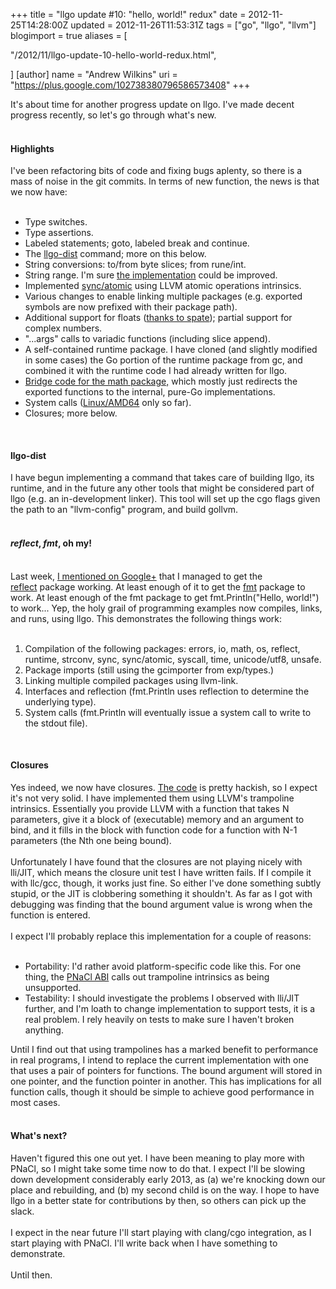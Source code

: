 +++
title = "llgo update #10: \"hello, world!\" redux"
date = 2012-11-25T14:28:00Z
updated = 2012-11-26T11:53:31Z
tags = ["go", "llgo", "llvm"]
blogimport = true 
aliases = [

  "/2012/11/llgo-update-10-hello-world-redux.html",

]
[author]
	name = "Andrew Wilkins"
	uri = "https://plus.google.com/102738380796586573408"
+++

It's about time for another progress update on llgo. I've made decent progress recently, so let's go through what's new.<br /><br /><h4>Highlights</h4>I've been refactoring bits of code and fixing bugs aplenty, so there is a mass of noise in the git commits. In terms of new function, the news is that we now have:<br /><br /><ul><li>Type switches.</li><li>Type assertions.</li><li>Labeled statements; goto, labeled break and continue.</li><li>The <a href="https://github.com/axw/llgo/tree/master/cmd/llgo-dist">llgo-dist</a> command; more on this below.</li><li>String conversions: to/from byte slices; from rune/int.</li><li>String range. I'm sure <a href="https://github.com/axw/llgo/blob/master/pkg/runtime/strings.go#L77">the implementation</a>&nbsp;could be improved.</li><li>Implemented <a href="https://github.com/axw/llgo/blob/master/pkg/sync/atomic/atomic.ll">sync/atomic</a> using LLVM atomic operations intrinsics.</li><li>Various changes to enable linking multiple packages (e.g. exported symbols are now prefixed with their package path).</li><li>Additional support for floats (<a href="https://github.com/axw/llgo/pull/11">thanks to spate</a>); partial support for complex numbers.</li><li>"...args" calls to variadic functions (including slice append).</li><li>A self-contained runtime package. I have cloned (and slightly modified in some cases) the Go portion of the runtime package from gc, and combined it with the runtime code I had already written for llgo.</li><li><a href="https://github.com/axw/llgo/blob/master/pkg/math/math.ll">Bridge code for the math package,</a> which mostly just redirects the exported functions to the internal, pure-Go implementations.</li><li>System calls (<a href="https://github.com/axw/llgo/blob/master/pkg/syscall/syscall_linux_amd64.ll">Linux/AMD64</a> only so far).</li><li>Closures; more below.</li></ul><div><br /></div><h4>llgo-dist</h4><div>I have begun implementing a command that takes care of building llgo, its runtime, and in the future any other tools that might be considered part of llgo (e.g. an in-development linker). This tool will set up the cgo flags given the path to an "llvm-config" program, and build gollvm.<br /><br /></div><h4><i>reflect</i>, <i>fmt</i>, oh my!</h4><br />Last week, <a href="https://plus.google.com/u/0/102738380796586573408/posts/LDYxBXHXmHN">I mentioned on Google+</a>&nbsp;that I managed to get the <a href="http://golang.org/pkg/reflect">reflect</a>&nbsp;package working. At least enough of it to get the <a href="http://golang.org/pkg/fmt/">fmt</a>&nbsp;package to work. At least enough of the fmt package to get fmt.Println("Hello, world!") to work...&nbsp;Yep, the holy grail of programming examples now compiles, links, and runs, using llgo. This demonstrates the following things work:<br /><br /><ol><li>Compilation of the following packages:&nbsp;errors, io, math, os, reflect, runtime, strconv, sync, sync/atomic, syscall, time, unicode/utf8, unsafe.</li><li>Package imports (still using the gcimporter from exp/types.)</li><li>Linking multiple compiled packages using llvm-link.</li><li>Interfaces and reflection (fmt.Println uses reflection to determine the underlying type).</li><li>System calls (fmt.Println will eventually issue a system call to write to the stdout file).</li></ol><br /><h4>Closures</h4>Yes indeed, we now have closures. <a href="https://github.com/axw/llgo/blob/master/literals.go#L70">The code</a> is pretty hackish, so I expect it's not very solid. I have implemented them using LLVM's trampoline intrinsics. Essentially you provide LLVM with a function that takes N parameters, give it a block of (executable) memory and an argument to bind, and it fills in the block with function code for a function with N-1 parameters (the Nth one being bound).<br /><br />Unfortunately I have found that the closures are not playing nicely with lli/JIT, which means the closure unit test I have written fails. If I compile it with llc/gcc, though, it works just fine. So either I've done something subtly stupid, or the JIT is clobbering something it shouldn't. As far as I got with debugging was finding that the bound argument value is wrong when the function is entered.<br /><br />I expect I'll probably replace this implementation for a couple of reasons:<br /><br /><ul><li>Portability: I'd rather avoid platform-specific code like this.&nbsp;For one thing, the <a href="http://www.chromium.org/nativeclient/pnacl/bitcode-abi">PNaCl ABI</a>&nbsp;calls out trampoline intrinsics as being unsupported.</li><li>Testability: I should investigate the problems I observed with lli/JIT further, and I'm loath to change implementation to support tests, it is a real problem. I rely heavily on tests to make sure I haven't broken anything.</li></ul><div>Until I find out that using trampolines has a marked benefit to performance in real programs, I intend to replace the current implementation with one that uses a pair of pointers for functions. The bound argument will stored in one pointer, and the function pointer in another. This has implications for all function calls, though it should be simple to achieve good performance in most cases.<br /><br /></div><h4>What's next?</h4><div>Haven't figured this one out yet. I have been meaning to play more with PNaCl, so I might take some time now to do that. I expect I'll be slowing down development considerably early 2013, as (a) we're knocking down our place and rebuilding, and (b) my second child is on the way. I hope to have llgo in a better state for contributions by then, so others can pick up the slack.</div><div><br /></div><div>I expect in the near future I'll start playing with clang/cgo integration, as I start playing with PNaCl. I'll write back when I have something to demonstrate.</div><div><br /></div><div>Until then.</div>
